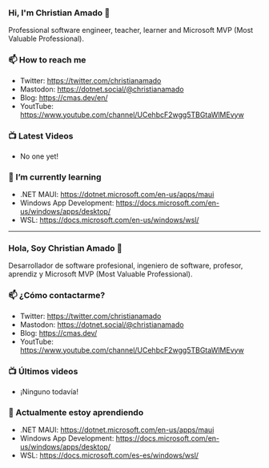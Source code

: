 ### Hi, I'm Christian Amado 👋

Professional software engineer, teacher, learner and Microsoft MVP (Most Valuable Professional).

### 📫 How to reach me
- Twitter:  https://twitter.com/christianamado
- Mastodon: <a rel="me" href="https://dotnet.social/@christianamado">https://dotnet.social/@christianamado</a>
- Blog:  https://cmas.dev/en/
- YoutTube:  https://www.youtube.com/channel/UCehbcF2wgg5TBGtaWlMEvyw

### 📺 Latest Videos
- No one yet!

### 🌱 I’m currently learning
- .NET MAUI: https://dotnet.microsoft.com/en-us/apps/maui
- Windows App Development: https://docs.microsoft.com/en-us/windows/apps/desktop/
- WSL: https://docs.microsoft.com/en-us/windows/wsl/

<!--
Here are some ideas to get you started:

- 🔭 I’m currently working on ...
- 🌱 I’m currently learning ...
- 👯 I’m looking to collaborate on ...
- 🤔 I’m looking for help with ...
- 💬 Ask me about ...
- 📫 How to reach me: ...
- 😄 Pronouns: ...
- ⚡ Fun fact: ...
-->
---
### Hola, Soy Christian Amado 👋

Desarrollador de software profesional, ingeniero de software, profesor, aprendiz y Microsoft MVP (Most Valuable Professional).

### 📫 ¿Cómo contactarme?
- Twitter:  https://twitter.com/christianamado
- Mastodon: <a rel="me" href="https://dotnet.social/@christianamado">https://dotnet.social/@christianamado</a>
- Blog:  https://cmas.dev/
- YoutTube:  https://www.youtube.com/channel/UCehbcF2wgg5TBGtaWlMEvyw

### 📺 Últimos videos
- ¡Ninguno todavía!

### 🌱 Actualmente estoy aprendiendo
- .NET MAUI: https://dotnet.microsoft.com/en-us/apps/maui
- Windows App Development: https://docs.microsoft.com/en-us/windows/apps/desktop/
- WSL: https://docs.microsoft.com/es-es/windows/wsl/
